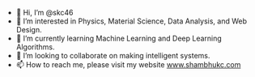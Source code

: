 - 👋 Hi, I’m @skc46
- 👀 I’m interested in Physics, Material Science, Data Analysis, and Web Design.
- 🌱 I’m currently learning Machine Learning and Deep Learning Algorithms.
- 💞️ I’m looking to collaborate on making intelligent systems.
- 📫 How to reach me, please visit my website www.shambhukc.com

<!---
skc46/skc46 is a ✨ special ✨ repository because its `README.md` (this file) appears on your GitHub profile.
You can click the Preview link to take a look at your changes.
--->
